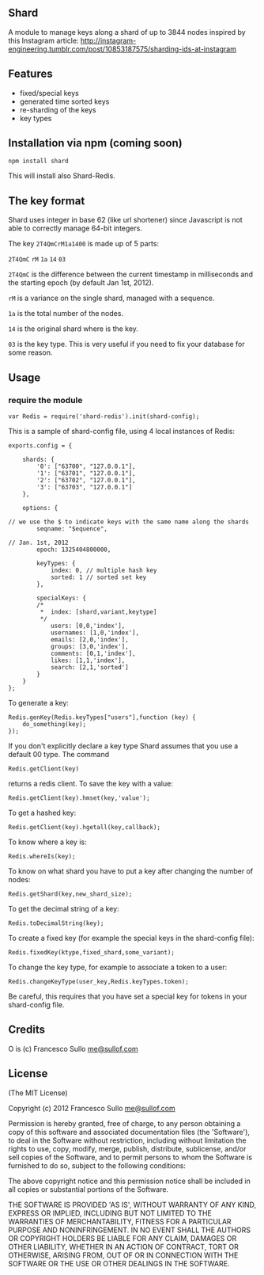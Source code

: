 ## Shard

A module to manage keys along a shard of up to 3844 nodes inspired by this Instagram article:
http://instagram-engineering.tumblr.com/post/10853187575/sharding-ids-at-instagram

## Features

 * fixed/special keys
 * generated time sorted keys
 * re-sharding of the keys
 * key types
 
## Installation via npm (coming soon)
	npm install shard

This will install also Shard-Redis.

## The key format

Shard uses integer in base 62 (like url shortener) since Javascript is not able to correctly manage 64-bit integers.


The key `2T4QmCrM1a1400` is made up of 5 parts:

`2T4QmC` `rM` `1a` `14` `03`


`2T4QmC` is the difference between the current timestamp in milliseconds and the starting epoch (by default Jan 1st, 2012). 

`rM` is a variance on the single shard, managed with a sequence.

`1a` is the total number of the nodes.

`14` is the original shard where is the key.

`03` is the key type. This is very useful if you need to fix your database for some reason.

## Usage

### require the module

    var Redis = require('shard-redis').init(shard-config);

This is a sample of shard-config file, using 4 local instances of Redis:

	exports.config = {
			
		shards: {
		    '0': ["63700", "127.0.0.1"],
		    '1': ["63701", "127.0.0.1"],
		    '2': ["63702", "127.0.0.1"],
		    '3': ["63703", "127.0.0.1"]
		},
	
		options: {
	
	// we use the $ to indicate keys with the same name along the shards
			seqname: "$equence",
			
	// Jan. 1st, 2012		
			epoch: 1325404800000,
				
			keyTypes: {
				index: 0, // multiple hash key
				sorted: 1 // sorted set key	
			},
		
			specialKeys: {
			/*	
			 *  index: [shard,variant,keytype]
			 */	
				users: [0,0,'index'], 
				usernames: [1,0,'index'],
				emails: [2,0,'index'],
				groups: [3,0,'index'],
				comments: [0,1,'index'],
				likes: [1,1,'index'],
				search: [2,1,'sorted']
			}
		}
	};
		
To generate a key:

	Redis.genKey(Redis.keyTypes["users"],function (key) {
		do_something(key);
	});		
	
If you don't explicitly declare a key type Shard assumes that you use a default 00 type.
The command

	Redis.getClient(key)
	
returns a redis client. To save the key with a value:

	Redis.getClient(key).hmset(key,'value');
	
To get a hashed key:

	Redis.getClient(key).hgetall(key,callback);
	
To know where a key is:

	Redis.whereIs(key);

To know on what shard you have to put a key after changing the number of nodes:

	Redis.getShard(key,new_shard_size);
	
To get the decimal string of a key:

	Redis.toDecimalString(key);
	
To create a fixed key (for example the special keys in the shard-config file):

	Redis.fixedKey(ktype,fixed_shard,some_variant);
	
To change the key type, for example to associate a token to a user:

	Redis.changeKeyType(user_key,Redis.keyTypes.token);
	
Be careful, this requires that you have set a special key for tokens in your shard-config file.

			
## Credits

O is (c) Francesco Sullo <me@sullof.com>

## License 

(The MIT License)

Copyright (c) 2012 Francesco Sullo <me@sullof.com>

Permission is hereby granted, free of charge, to any person obtaining
a copy of this software and associated documentation files (the
'Software'), to deal in the Software without restriction, including
without limitation the rights to use, copy, modify, merge, publish,
distribute, sublicense, and/or sell copies of the Software, and to
permit persons to whom the Software is furnished to do so, subject to
the following conditions:

The above copyright notice and this permission notice shall be
included in all copies or substantial portions of the Software.

THE SOFTWARE IS PROVIDED 'AS IS', WITHOUT WARRANTY OF ANY KIND,
EXPRESS OR IMPLIED, INCLUDING BUT NOT LIMITED TO THE WARRANTIES OF
MERCHANTABILITY, FITNESS FOR A PARTICULAR PURPOSE AND NONINFRINGEMENT.
IN NO EVENT SHALL THE AUTHORS OR COPYRIGHT HOLDERS BE LIABLE FOR ANY
CLAIM, DAMAGES OR OTHER LIABILITY, WHETHER IN AN ACTION OF CONTRACT,
TORT OR OTHERWISE, ARISING FROM, OUT OF OR IN CONNECTION WITH THE
SOFTWARE OR THE USE OR OTHER DEALINGS IN THE SOFTWARE.	